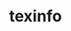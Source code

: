 ---
title: "texinfo"
layout: cache
categories: [package, develop]
meta: {"versions": ["6.5", "6.8", "7.0", "7.0.3"], "compilers": ["gcc@=11.1.0", "gcc@=11.3.0", "gcc@=12.3.0", "gcc@=7.3.1", "gcc@=7.5.0"], "oss": ["amzn2", "ubuntu18.04", "ubuntu20.04", "ubuntu22.04"], "platforms": ["linux"], "targets": ["aarch64", "icelake", "ivybridge", "neoverse_n1", "ppc64le", "skylake_avx512", "x86_64", "x86_64_v3"], "stacks": ["aws-ahug", "aws-ahug-aarch64", "aws-isc", "aws-isc-aarch64", "build_systems", "data-vis-sdk", "e4s", "e4s-power", "ml-linux-x86_64-cpu", "ml-linux-x86_64-cuda", "ml-linux-x86_64-rocm", "radiuss", "root", "tutorial"], "num_specs": 29, "num_specs_by_stack": {"root": 29, "aws-isc-aarch64": 12, "aws-ahug-aarch64": 12, "aws-isc": 1, "aws-ahug": 1, "tutorial": 4, "radiuss": 3, "build_systems": 1, "e4s-power": 2, "e4s": 1, "data-vis-sdk": 1, "ml-linux-x86_64-cpu": 3, "ml-linux-x86_64-rocm": 3, "ml-linux-x86_64-cuda": 3}}
spec_details: [{"hash": "uv3xk3vxg2aa5gfkv3qpit4okyztaodw", "compiler": "gcc@=7.3.1", "versions": ["7.0"], "os": "amzn2", "platform": "linux", "target": "aarch64", "variants": ["build_system=autotools"], "stacks": ["root", "aws-isc-aarch64", "aws-ahug-aarch64"], "size": "-", "tarball": "https://binaries.spack.io/develop/build_cache/linux-amzn2-aarch64/gcc-7.3.1/texinfo-7.0/linux-amzn2-aarch64-gcc-7.3.1-texinfo-7.0-uv3xk3vxg2aa5gfkv3qpit4okyztaodw.spack"}, {"hash": "23kisuqxvc4pw3upg2hz7la36duovqiu", "compiler": "gcc@=7.3.1", "versions": ["7.0"], "os": "amzn2", "platform": "linux", "target": "aarch64", "variants": ["build_system=autotools"], "stacks": ["root", "aws-isc-aarch64", "aws-ahug-aarch64"], "size": "-", "tarball": "https://binaries.spack.io/develop/build_cache/linux-amzn2-aarch64/gcc-7.3.1/texinfo-7.0/linux-amzn2-aarch64-gcc-7.3.1-texinfo-7.0-23kisuqxvc4pw3upg2hz7la36duovqiu.spack"}, {"hash": "ak65rkhldmicdtfy7wzsuym5mfvaogc3", "compiler": "gcc@=7.3.1", "versions": ["7.0"], "os": "amzn2", "platform": "linux", "target": "aarch64", "variants": ["build_system=autotools"], "stacks": ["root", "aws-isc-aarch64", "aws-ahug-aarch64"], "size": "-", "tarball": "https://binaries.spack.io/develop/build_cache/linux-amzn2-aarch64/gcc-7.3.1/texinfo-7.0/linux-amzn2-aarch64-gcc-7.3.1-texinfo-7.0-ak65rkhldmicdtfy7wzsuym5mfvaogc3.spack"}, {"hash": "7izqlclmnfxh7umqinvb5jnal2qrbe6u", "compiler": "gcc@=7.3.1", "versions": ["7.0.3"], "os": "amzn2", "platform": "linux", "target": "aarch64", "variants": ["build_system=autotools"], "stacks": ["root", "aws-isc-aarch64", "aws-ahug-aarch64"], "size": "-", "tarball": "https://binaries.spack.io/develop/build_cache/linux-amzn2-aarch64/gcc-7.3.1/texinfo-7.0.3/linux-amzn2-aarch64-gcc-7.3.1-texinfo-7.0.3-7izqlclmnfxh7umqinvb5jnal2qrbe6u.spack"}, {"hash": "ev2bwrznegnrlasssdfcnii7xwaa76i5", "compiler": "gcc@=7.3.1", "versions": ["7.0"], "os": "amzn2", "platform": "linux", "target": "aarch64", "variants": ["build_system=autotools"], "stacks": ["root", "aws-isc-aarch64", "aws-ahug-aarch64"], "size": "-", "tarball": "https://binaries.spack.io/develop/build_cache/linux-amzn2-aarch64/gcc-7.3.1/texinfo-7.0/linux-amzn2-aarch64-gcc-7.3.1-texinfo-7.0-ev2bwrznegnrlasssdfcnii7xwaa76i5.spack"}, {"hash": "a4btjsjpu27nfybgcasv6lnqoqd4jht4", "compiler": "gcc@=7.3.1", "versions": ["7.0"], "os": "amzn2", "platform": "linux", "target": "aarch64", "variants": ["build_system=autotools"], "stacks": ["root", "aws-isc-aarch64", "aws-ahug-aarch64"], "size": "-", "tarball": "https://binaries.spack.io/develop/build_cache/linux-amzn2-aarch64/gcc-7.3.1/texinfo-7.0/linux-amzn2-aarch64-gcc-7.3.1-texinfo-7.0-a4btjsjpu27nfybgcasv6lnqoqd4jht4.spack"}, {"hash": "arl5tuaqryfojdocexcukxvwchfwwk3n", "compiler": "gcc@=12.3.0", "versions": ["7.0.3"], "os": "amzn2", "platform": "linux", "target": "icelake", "variants": ["build_system=autotools"], "stacks": ["root"], "size": "-", "tarball": "https://binaries.spack.io/develop/build_cache/linux-amzn2-icelake/gcc-12.3.0/texinfo-7.0.3/linux-amzn2-icelake-gcc-12.3.0-texinfo-7.0.3-arl5tuaqryfojdocexcukxvwchfwwk3n.spack"}, {"hash": "fmswx4lo4prxkjqlqm3dg7d2p7yvqqil", "compiler": "gcc@=12.3.0", "versions": ["7.0.3"], "os": "amzn2", "platform": "linux", "target": "icelake", "variants": ["build_system=autotools"], "stacks": ["root"], "size": "-", "tarball": "https://binaries.spack.io/develop/build_cache/linux-amzn2-icelake/gcc-12.3.0/texinfo-7.0.3/linux-amzn2-icelake-gcc-12.3.0-texinfo-7.0.3-fmswx4lo4prxkjqlqm3dg7d2p7yvqqil.spack"}, {"hash": "qcevn4ldv4s5zyfc4jtl5njxtku2n3ho", "compiler": "gcc@=7.3.1", "versions": ["7.0"], "os": "amzn2", "platform": "linux", "target": "ivybridge", "variants": ["build_system=autotools"], "stacks": ["root"], "size": "-", "tarball": "https://binaries.spack.io/develop/build_cache/linux-amzn2-ivybridge/gcc-7.3.1/texinfo-7.0/linux-amzn2-ivybridge-gcc-7.3.1-texinfo-7.0-qcevn4ldv4s5zyfc4jtl5njxtku2n3ho.spack"}, {"hash": "2zackmvq6nb6auaffaavxzel4g7ty7ed", "compiler": "gcc@=7.3.1", "versions": ["7.0"], "os": "amzn2", "platform": "linux", "target": "ivybridge", "variants": ["build_system=autotools"], "stacks": ["root"], "size": "-", "tarball": "https://binaries.spack.io/develop/build_cache/linux-amzn2-ivybridge/gcc-7.3.1/texinfo-7.0/linux-amzn2-ivybridge-gcc-7.3.1-texinfo-7.0-2zackmvq6nb6auaffaavxzel4g7ty7ed.spack"}, {"hash": "ca2w76zjqp6nyx6ezuy2qytcrlznd7su", "compiler": "gcc@=7.3.1", "versions": ["6.8"], "os": "amzn2", "platform": "linux", "target": "ivybridge", "variants": ["build_system=autotools"], "stacks": ["root"], "size": "-", "tarball": "https://binaries.spack.io/develop/build_cache/linux-amzn2-ivybridge/gcc-7.3.1/texinfo-6.8/linux-amzn2-ivybridge-gcc-7.3.1-texinfo-6.8-ca2w76zjqp6nyx6ezuy2qytcrlznd7su.spack"}, {"hash": "kpawpd4ermsqdt6glmagzjtnq47d6x7q", "compiler": "gcc@=7.3.1", "versions": ["7.0"], "os": "amzn2", "platform": "linux", "target": "neoverse_n1", "variants": ["build_system=autotools"], "stacks": ["root", "aws-isc-aarch64", "aws-ahug-aarch64"], "size": "-", "tarball": "https://binaries.spack.io/develop/build_cache/linux-amzn2-neoverse_n1/gcc-7.3.1/texinfo-7.0/linux-amzn2-neoverse_n1-gcc-7.3.1-texinfo-7.0-kpawpd4ermsqdt6glmagzjtnq47d6x7q.spack"}, {"hash": "iznvdtzuzh5cpqi4re6hfnwawoqnkrgp", "compiler": "gcc@=7.3.1", "versions": ["7.0"], "os": "amzn2", "platform": "linux", "target": "neoverse_n1", "variants": ["build_system=autotools"], "stacks": ["root", "aws-isc-aarch64", "aws-ahug-aarch64"], "size": "-", "tarball": "https://binaries.spack.io/develop/build_cache/linux-amzn2-neoverse_n1/gcc-7.3.1/texinfo-7.0/linux-amzn2-neoverse_n1-gcc-7.3.1-texinfo-7.0-iznvdtzuzh5cpqi4re6hfnwawoqnkrgp.spack"}, {"hash": "rnwsefszmin5dwwzcr77xobn4uuk2dgg", "compiler": "gcc@=7.3.1", "versions": ["7.0"], "os": "amzn2", "platform": "linux", "target": "neoverse_n1", "variants": ["build_system=autotools"], "stacks": ["root", "aws-isc-aarch64", "aws-ahug-aarch64"], "size": "-", "tarball": "https://binaries.spack.io/develop/build_cache/linux-amzn2-neoverse_n1/gcc-7.3.1/texinfo-7.0/linux-amzn2-neoverse_n1-gcc-7.3.1-texinfo-7.0-rnwsefszmin5dwwzcr77xobn4uuk2dgg.spack"}, {"hash": "v2mnwhzhagxdnzamfeiiudunntljgpum", "compiler": "gcc@=7.3.1", "versions": ["7.0"], "os": "amzn2", "platform": "linux", "target": "neoverse_n1", "variants": ["build_system=autotools"], "stacks": ["root", "aws-isc-aarch64", "aws-ahug-aarch64"], "size": "-", "tarball": "https://binaries.spack.io/develop/build_cache/linux-amzn2-neoverse_n1/gcc-7.3.1/texinfo-7.0/linux-amzn2-neoverse_n1-gcc-7.3.1-texinfo-7.0-v2mnwhzhagxdnzamfeiiudunntljgpum.spack"}, {"hash": "ut4p5frkp4uqq5oi4u4s5iq6qpv4mf3n", "compiler": "gcc@=7.3.1", "versions": ["7.0.3"], "os": "amzn2", "platform": "linux", "target": "neoverse_n1", "variants": ["build_system=autotools"], "stacks": ["root", "aws-isc-aarch64", "aws-ahug-aarch64"], "size": "-", "tarball": "https://binaries.spack.io/develop/build_cache/linux-amzn2-neoverse_n1/gcc-7.3.1/texinfo-7.0.3/linux-amzn2-neoverse_n1-gcc-7.3.1-texinfo-7.0.3-ut4p5frkp4uqq5oi4u4s5iq6qpv4mf3n.spack"}, {"hash": "dgzwbjtrhgdnuvmouenbnhqn7gfxfe5r", "compiler": "gcc@=7.3.1", "versions": ["7.0"], "os": "amzn2", "platform": "linux", "target": "neoverse_n1", "variants": ["build_system=autotools"], "stacks": ["root", "aws-isc-aarch64", "aws-ahug-aarch64"], "size": "-", "tarball": "https://binaries.spack.io/develop/build_cache/linux-amzn2-neoverse_n1/gcc-7.3.1/texinfo-7.0/linux-amzn2-neoverse_n1-gcc-7.3.1-texinfo-7.0-dgzwbjtrhgdnuvmouenbnhqn7gfxfe5r.spack"}, {"hash": "jp3ipv2ppzfvu6eoxka5pcemjhjghdko", "compiler": "gcc@=12.3.0", "versions": ["7.0.3"], "os": "amzn2", "platform": "linux", "target": "skylake_avx512", "variants": ["build_system=autotools"], "stacks": ["root"], "size": "-", "tarball": "https://binaries.spack.io/develop/build_cache/linux-amzn2-skylake_avx512/gcc-12.3.0/texinfo-7.0.3/linux-amzn2-skylake_avx512-gcc-12.3.0-texinfo-7.0.3-jp3ipv2ppzfvu6eoxka5pcemjhjghdko.spack"}, {"hash": "xm3oe6cqkcd27xeox6hjvrodvuljyouf", "compiler": "gcc@=7.3.1", "versions": ["7.0"], "os": "amzn2", "platform": "linux", "target": "x86_64_v3", "variants": ["build_system=autotools"], "stacks": ["root", "aws-isc", "aws-ahug"], "size": "-", "tarball": "https://binaries.spack.io/develop/build_cache/linux-amzn2-x86_64_v3/gcc-7.3.1/texinfo-7.0/linux-amzn2-x86_64_v3-gcc-7.3.1-texinfo-7.0-xm3oe6cqkcd27xeox6hjvrodvuljyouf.spack"}, {"hash": "vdlmbbt2ez64oylwh2ojvjqs4c57jctx", "compiler": "gcc@=7.5.0", "versions": ["6.5"], "os": "ubuntu18.04", "platform": "linux", "target": "x86_64", "variants": ["patches=12f6edb,1732115"], "stacks": ["root", "tutorial", "radiuss"], "size": "-", "tarball": "https://binaries.spack.io/develop/build_cache/linux-ubuntu18.04-x86_64/gcc-7.5.0/texinfo-6.5/linux-ubuntu18.04-x86_64-gcc-7.5.0-texinfo-6.5-vdlmbbt2ez64oylwh2ojvjqs4c57jctx.spack"}, {"hash": "k54yqcizxyvtv6qnkwjwls5hedvpj7tz", "compiler": "gcc@=7.5.0", "versions": ["6.5"], "os": "ubuntu18.04", "platform": "linux", "target": "x86_64", "variants": ["patches=12f6edb,1732115"], "stacks": ["root", "tutorial", "radiuss"], "size": "-", "tarball": "https://binaries.spack.io/develop/build_cache/linux-ubuntu18.04-x86_64/gcc-7.5.0/texinfo-6.5/linux-ubuntu18.04-x86_64-gcc-7.5.0-texinfo-6.5-k54yqcizxyvtv6qnkwjwls5hedvpj7tz.spack"}, {"hash": "nv6or4ovtdb4omlw4myeebc3m3ihlbdl", "compiler": "gcc@=7.5.0", "versions": ["7.0"], "os": "ubuntu18.04", "platform": "linux", "target": "x86_64_v3", "variants": ["build_system=autotools"], "stacks": ["root", "build_systems", "tutorial", "radiuss"], "size": "-", "tarball": "https://binaries.spack.io/develop/build_cache/linux-ubuntu18.04-x86_64_v3/gcc-7.5.0/texinfo-7.0/linux-ubuntu18.04-x86_64_v3-gcc-7.5.0-texinfo-7.0-nv6or4ovtdb4omlw4myeebc3m3ihlbdl.spack"}, {"hash": "dg27zkuonmiyz2svg66gzzbjrrsaxyu7", "compiler": "gcc@=11.1.0", "versions": ["7.0"], "os": "ubuntu20.04", "platform": "linux", "target": "ppc64le", "variants": ["build_system=autotools"], "stacks": ["root", "e4s-power"], "size": "-", "tarball": "https://binaries.spack.io/develop/build_cache/linux-ubuntu20.04-ppc64le/gcc-11.1.0/texinfo-7.0/linux-ubuntu20.04-ppc64le-gcc-11.1.0-texinfo-7.0-dg27zkuonmiyz2svg66gzzbjrrsaxyu7.spack"}, {"hash": "r6yoleve3x7eyankctfychk3pa2epm32", "compiler": "gcc@=11.1.0", "versions": ["7.0.3"], "os": "ubuntu20.04", "platform": "linux", "target": "ppc64le", "variants": ["build_system=autotools"], "stacks": ["root", "e4s-power"], "size": "-", "tarball": "https://binaries.spack.io/develop/build_cache/linux-ubuntu20.04-ppc64le/gcc-11.1.0/texinfo-7.0.3/linux-ubuntu20.04-ppc64le-gcc-11.1.0-texinfo-7.0.3-r6yoleve3x7eyankctfychk3pa2epm32.spack"}, {"hash": "hgots7i5d6wnz2wgsyes2xfgvxsnle4h", "compiler": "gcc@=11.1.0", "versions": ["7.0"], "os": "ubuntu20.04", "platform": "linux", "target": "x86_64_v3", "variants": ["build_system=autotools"], "stacks": ["root", "e4s"], "size": "-", "tarball": "https://binaries.spack.io/develop/build_cache/linux-ubuntu20.04-x86_64_v3/gcc-11.1.0/texinfo-7.0/linux-ubuntu20.04-x86_64_v3-gcc-11.1.0-texinfo-7.0-hgots7i5d6wnz2wgsyes2xfgvxsnle4h.spack"}, {"hash": "e4hisz3con7sjzqwjhxuu4i7wzpezmkx", "compiler": "gcc@=11.1.0", "versions": ["7.0"], "os": "ubuntu20.04", "platform": "linux", "target": "x86_64_v3", "variants": ["build_system=autotools"], "stacks": ["root", "data-vis-sdk"], "size": "-", "tarball": "https://binaries.spack.io/develop/build_cache/linux-ubuntu20.04-x86_64_v3/gcc-11.1.0/texinfo-7.0/linux-ubuntu20.04-x86_64_v3-gcc-11.1.0-texinfo-7.0-e4hisz3con7sjzqwjhxuu4i7wzpezmkx.spack"}, {"hash": "kqo6inoazh3gnxrlltlccmj54pew6kbb", "compiler": "gcc@=11.3.0", "versions": ["7.0"], "os": "ubuntu22.04", "platform": "linux", "target": "x86_64_v3", "variants": ["build_system=autotools"], "stacks": ["root", "ml-linux-x86_64-cpu", "ml-linux-x86_64-rocm", "ml-linux-x86_64-cuda"], "size": "-", "tarball": "https://binaries.spack.io/develop/build_cache/linux-ubuntu22.04-x86_64_v3/gcc-11.3.0/texinfo-7.0/linux-ubuntu22.04-x86_64_v3-gcc-11.3.0-texinfo-7.0-kqo6inoazh3gnxrlltlccmj54pew6kbb.spack"}, {"hash": "p7oefdn6gefes2dyrch5nnkwxzx6yswe", "compiler": "gcc@=11.3.0", "versions": ["7.0"], "os": "ubuntu22.04", "platform": "linux", "target": "x86_64_v3", "variants": ["build_system=autotools"], "stacks": ["root", "ml-linux-x86_64-cpu", "ml-linux-x86_64-rocm", "ml-linux-x86_64-cuda"], "size": "-", "tarball": "https://binaries.spack.io/develop/build_cache/linux-ubuntu22.04-x86_64_v3/gcc-11.3.0/texinfo-7.0/linux-ubuntu22.04-x86_64_v3-gcc-11.3.0-texinfo-7.0-p7oefdn6gefes2dyrch5nnkwxzx6yswe.spack"}, {"hash": "pv6tvrcpmjue5oswkvzwwmkqhwnfzezy", "compiler": "gcc@=11.3.0", "versions": ["7.0.3"], "os": "ubuntu22.04", "platform": "linux", "target": "x86_64_v3", "variants": ["build_system=autotools"], "stacks": ["ml-linux-x86_64-cuda", "tutorial", "root", "ml-linux-x86_64-cpu", "ml-linux-x86_64-rocm"], "size": "-", "tarball": "https://binaries.spack.io/develop/build_cache/linux-ubuntu22.04-x86_64_v3/gcc-11.3.0/texinfo-7.0.3/linux-ubuntu22.04-x86_64_v3-gcc-11.3.0-texinfo-7.0.3-pv6tvrcpmjue5oswkvzwwmkqhwnfzezy.spack"}]
---